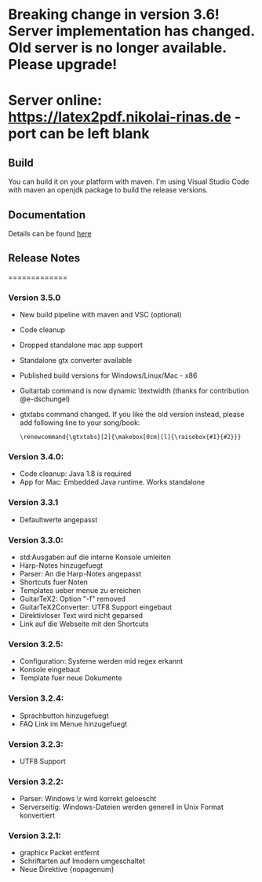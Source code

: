 # Breaking change in version 3.6! Server implementation has changed. Old server is no longer available. Please upgrade! 
# Server online: https://latex2pdf.nikolai-rinas.de - port can be left blank

## Build
You can build it on your platform with maven. I'm using Visual Studio Code with maven an openjdk package to build the release versions.

## Documentation
Details can be found [here](https://guitartex2.nikolai-rinas.de/)


## Release Notes
=============

### Version 3.5.0
  * New build pipeline with maven and VSC (optional)
  * Code cleanup
  * Dropped standalone mac app support
  * Standalone gtx converter available
  * Published build versions for Windows/Linux/Mac - x86
  * Guitartab command is now dynamic \textwidth (thanks for contribution @e-dschungel)
  * gtxtabs command changed. If you like the old version instead, please add following line to your song/book:

    ```\renewcommand{\gtxtabs}[2]{\makebox[0cm][l]{\raisebox{#1}{#2}}}```

### Version 3.4.0:
  * Code cleanup: Java 1.8 is required
  * App for Mac: Embedded Java runtime. Works standalone

### Version 3.3.1
  * Defaultwerte angepasst

### Version 3.3.0:
  * std:Ausgaben auf die interne Konsole umleiten
  * Harp-Notes hinzugefuegt
  * Parser: An die Harp-Notes angepasst
  * Shortcuts fuer Noten
  * Templates ueber menue zu erreichen
  * GuitarTeX2: Option "-f" removed  
  * GuitarTeX2Converter: UTF8 Support eingebaut
  * Direktivloser Text wird nicht geparsed
  * Link auf die Webseite mit den Shortcuts

### Version 3.2.5:
  * Configuration: Systeme werden mid regex erkannt
  * Konsole eingebaut
  * Template fuer neue Dokumente

### Version 3.2.4:
  * Sprachbutton hinzugefuegt
  * FAQ Link im Menue hinzugefuegt

### Version 3.2.3:
  * UTF8 Support

### Version 3.2.2:
  * Parser: Windows \r wird korrekt geloescht
  * Serverseitig: Windows-Dateien werden generell in Unix Format konvertiert  

### Version 3.2.1:
  * graphicx Packet entfernt
  * Schriftarten auf lmodern umgeschaltet
  * Neue Direktive {nopagenum}

